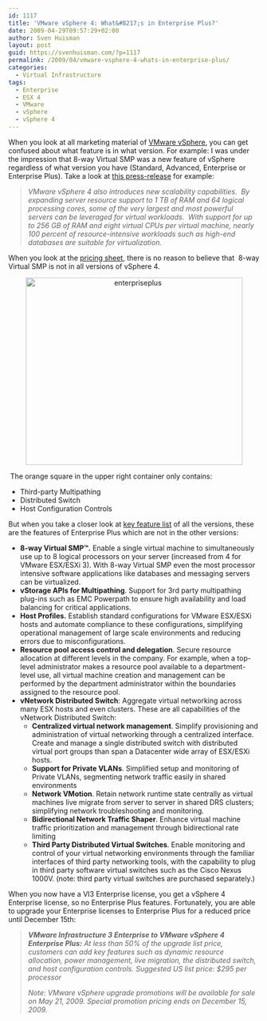 ```yaml
---
id: 1117
title: 'VMware vSphere 4: What&#8217;s in Enterprise Plus?'
date: 2009-04-29T09:57:29+02:00
author: Sven Huisman
layout: post
guid: https://svenhuisman.com/?p=1117
permalink: /2009/04/vmware-vsphere-4-whats-in-enterprise-plus/
categories:
  - Virtual Infrastructure
tags:
  - Enterprise
  - ESX 4
  - VMware
  - vSphere
  - vSphere 4
---
```

When you look at all marketing material of <a title="VMware vSphere" href="https://www.vmware.com/products/vsphere/index.html" target="_blank">VMware vSphere</a>, you can get confused about what feature is in what version. For example: I was under the impression that 8-way Virtual SMP was a new feature of vSphere regardless of what version you have (Standard, Advanced, Enterprise or Enterprise Plus). Take a look at <a title="vSphere Press-release" href="https://vmware.com/company/news/releases/perfo-vsphere-launch.html" target="_blank">this press-release</a> for example:

> _VMware vSphere 4 also introduces new scalability capabilities.  By expanding server resource support to 1 TB of RAM and 64 logical processing cores, some of the very largest and most powerful servers can be leveraged for virtual workloads.  With support for up to 256 GB of RAM and eight virtual CPUs per virtual machine, nearly 100 percent of resource-intensive workloads such as high-end databases are suitable for virtualization._

When you look at the <a title="vSphere pricing" href="https://www.vmware.com/files/pdf/vsphere_pricing.pdf" target="_blank">pricing sheet</a>, there is no reason to believe that  8-way Virtual SMP is not in all versions of vSphere 4.<!--more-->

<p style="text-align: center;">
  <a href="https://svenhuisman.com/wp-content/uploads/2009/04/enterpriseplus.jpg"><img class="aligncenter size-full wp-image-1118" title="enterpriseplus" src="https://svenhuisman.com/wp-content/uploads/2009/04/enterpriseplus.jpg" alt="enterpriseplus" width="435" height="376" srcset="https://svenhuisman.com/wp-content/uploads/2009/04/enterpriseplus.jpg 725w, https://svenhuisman.com/wp-content/uploads/2009/04/enterpriseplus-350x302.jpg 350w, https://svenhuisman.com/wp-content/uploads/2009/04/enterpriseplus-650x561.jpg 650w" sizes="(max-width: 435px) 100vw, 435px" /></a>
</p>

 The orange square in the upper right container only contains:

  * Third-party Multipathing
  * Distributed Switch
  * Host Configuration Controls

But when you take a closer look at <a title="VMware vSphere key features" href="https://www.vmware.com/files/pdf/key_features_vsphere.pdf" target="_blank">key feature list</a> of all the versions, these are the features of Enterprise Plus which are not in the other versions:

  * **8-way Virtual SMP™.** Enable a single virtual machine to simultaneously use up to 8 logical processors on your server (increased from 4 for VMware ESX/ESXi 3). With 8-way Virtual SMP even the most processor intensive software applications like databases and messaging servers can be virtualized.
  * **vStorage APIs for Multipathing**. Support for 3rd party multipathing plug-ins such as EMC Powerpath to ensure high availability and load balancing for critical applications.
  * **Host Profiles.** Establish standard configurations for VMware ESX/ESXi hosts and automate compliance to these configurations, simplifying operational management of large scale environments and reducing errors due to misconfigurations.
  * **Resource pool access control and delegation**. Secure resource allocation at different levels in the company. For example, when a top-level administrator makes a resource pool available to a department-level use, all virtual machine creation and management can be performed by the department administrator within the boundaries assigned to the resource pool.
  * **vNetwork Distributed Switch**: Aggregate virtual networking across many ESX hosts and even clusters. These are all capabilities of the vNetwork Distributed Switch: 
      * **Centralized virtual network management**. Simplify provisioning and administration of virtual networking through a centralized interface. Create and manage a single distributed switch with distributed virtual port groups than span a Datacenter wide array of ESX/ESXi hosts.
      * **Support for Private VLANs**. Simplified setup and monitoring of Private VLANs, segmenting network traffic easily in shared environments
      * **Network VMotion**. Retain network runtime state centrally as virtual machines live migrate from server to server in shared DRS clusters; simplifying network troubleshooting and monitoring.
      * **Bidirectional Network Traffic Shaper**. Enhance virtual machine traffic prioritization and management through bidirectional rate limiting
      * **Third Party Distributed Virtual Switches**. Enable monitoring and control of your virtual networking environments through the familiar interfaces of third party networking tools, with the capability to plug in third party software virtual switches such as the Cisco Nexus 1000V. (note: third party virtual switches are purchased separately.)

When you now have a VI3 Enterprise license, you get a vSphere 4 Enterprise license, so no Enterprise Plus features. Fortunately, you are able to upgrade your Enterprise licenses to Enterprise Plus for a reduced price until December 15th:

> _**VMware Infrastructure 3 Enterprise to VMware vSphere 4 Enterprise Plus:** At less than 50% of the upgrade list price, customers can add key features such as dynamic resource allocation, power management, live migration, the distributed switch, and host configuration controls. Suggested US list price: $295 per processor_
> 
> _Note: VMware vSphere upgrade promotions will be available for sale on May 21, 2009. Special promotion pricing ends on December 15, 2009._